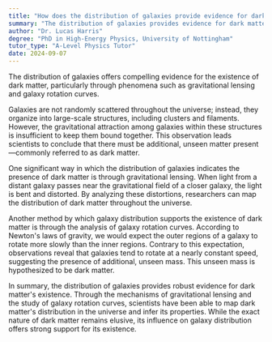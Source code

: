 ```yaml
---
title: "How does the distribution of galaxies provide evidence for dark matter?"
summary: "The distribution of galaxies provides evidence for dark matter through gravitational lensing and galaxy rotation curves."
author: "Dr. Lucas Harris"
degree: "PhD in High-Energy Physics, University of Nottingham"
tutor_type: "A-Level Physics Tutor"
date: 2024-09-07
---
```


The distribution of galaxies offers compelling evidence for the existence of dark matter, particularly through phenomena such as gravitational lensing and galaxy rotation curves.

Galaxies are not randomly scattered throughout the universe; instead, they organize into large-scale structures, including clusters and filaments. However, the gravitational attraction among galaxies within these structures is insufficient to keep them bound together. This observation leads scientists to conclude that there must be additional, unseen matter present—commonly referred to as dark matter.

One significant way in which the distribution of galaxies indicates the presence of dark matter is through gravitational lensing. When light from a distant galaxy passes near the gravitational field of a closer galaxy, the light is bent and distorted. By analyzing these distortions, researchers can map the distribution of dark matter throughout the universe.

Another method by which galaxy distribution supports the existence of dark matter is through the analysis of galaxy rotation curves. According to Newton's laws of gravity, we would expect the outer regions of a galaxy to rotate more slowly than the inner regions. Contrary to this expectation, observations reveal that galaxies tend to rotate at a nearly constant speed, suggesting the presence of additional, unseen mass. This unseen mass is hypothesized to be dark matter.

In summary, the distribution of galaxies provides robust evidence for dark matter's existence. Through the mechanisms of gravitational lensing and the study of galaxy rotation curves, scientists have been able to map dark matter's distribution in the universe and infer its properties. While the exact nature of dark matter remains elusive, its influence on galaxy distribution offers strong support for its existence.
    